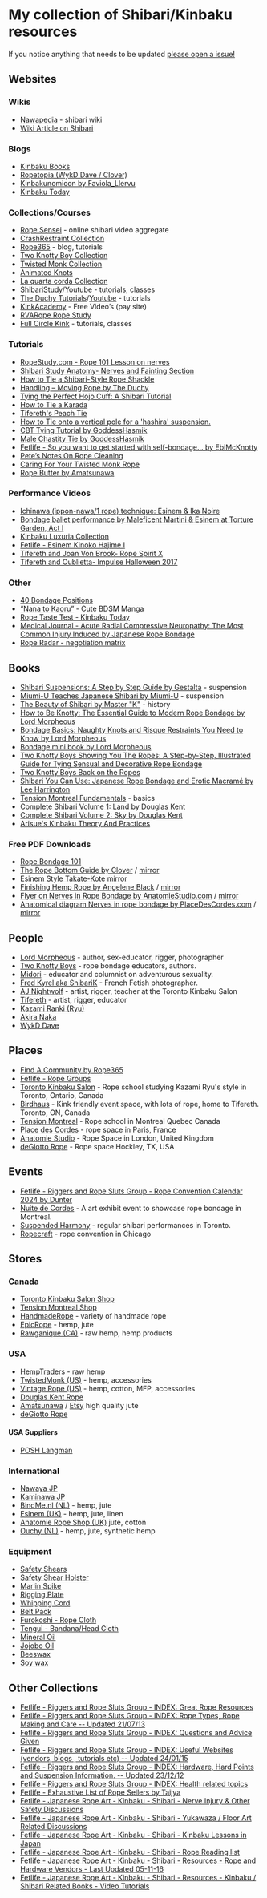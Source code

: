 # My collection of Shibari/Kinbaku resources

If you notice anything that needs to be updated [please open a issue!](https://github.com/bdsmgeek/.com/issues/new)

## Websites

### Wikis

- [Nawapedia](https://nawapedia.net/index.php?title=Main_Page) - shibari wiki
- [Wiki Article on Shibari](http://en.wikipedia.org/wiki/Japanese_bondage)

### Blogs

- [Kinbaku Books](https://kokoro-kinbaku.com/)
- [Ropetopia (WykD Dave / Clover)](https://rope-topia.com/blog/)
- [Kinbakunomicon by Faviola_Llervu](http://www.wallflowercodex.com/kinbakunomicon/00a.html)
- [Kinbaku Today](https://www.kinbakutoday.com/)

### Collections/Courses

- [Rope Sensei](https://ropesensei.com/) - online shibari video aggregate
- [CrashRestraint Collection](https://crash-restraint.com/)
- [Rope365](https://rope365.com) - blog, tutorials
- [Two Knotty Boy Collection](http://www.knottyboys.com/code/downloads.php)
- [Twisted Monk Collection](https://www.twistedmonk.com/pages/how-to-videos)
- [Animated Knots](http://www.animatedknots.com/)
- [La quarta corda Collection](https://www.laquartacorda.it/en/nawame/)
- [ShibariStudy](https://shibaristudy.com/)/[Youtube](https://www.youtube.com/@ShibariStudy) - tutorials, classes
- [The Duchy Tutorials](https://www.theduchy.com/tutorials/)/[Youtube](https://www.youtube.com/@LazarusRedmayne) - tutorials
- [KinkAcademy](http://www.kinkacademy.com/home/free/) - Free Video’s (pay site)
- [RVARope Rope Study](https://rvarope.com/study/)
- [Full Circle Kink](https://www.fullcirclekink.com/) - tutorials, classes

### Tutorials

- [RopeStudy.com - Rope 101 Lesson on nerves](https://ropestudy.com/courses/101/lessons/reducing-risk/topic/nerves/)
- [Shibari Study Anatomy- Nerves and Fainting Section](https://shibaristudy.com/programs/safety-course?cid=531662&permalink=anatomy-nerves-fainting)
- [How to Tie a Shibari-Style Rope Shackle](http://www.youtube.com/watch?v=tMbg2Ucno98)
- [Handling – Moving Rope by The Duchy](https://www.theduchy.com/handling-moving-rope)
- [Tying the Perfect Hojo Cuff: A Shibari Tutorial](https://www.youtube.com/watch?v=JVHDXA0296A)
- [How to Tie a Karada](http://www.symtoys.com/ideas_bondkar1.html)
- [Tifereth's Peach Tie](https://youtu.be/5O_i6cgBzYw?si=P8Jed18zSMD0UVzg)
- [How to Tie onto a vertical pole for a 'hashira' suspension.](https://www.youtube.com/watch?v=TsBRKqVTYN8)
- [CBT Tying Tutorial by GoddessHasmik](https://www.pornhub.com/view_video.php?viewkey=ph60cfc979c4d3f)
- [Male Chastity Tie by GoddessHasmik](https://www.pornhub.com/view_video.php?viewkey=ph60d52caa08cd3)
- [Fetlife - So you want to get started with self-bondage… by EbiMcKnotty](https://fetlife.com/users/67957/posts/1685838)
- [Pete’s Notes On Rope Cleaning](https://www.ropeconnections.com/notes-on-cleaning-rope/)
- [Caring For Your Twisted Monk Rope](https://www.twistedmonk.com/pages/ropecare)
- [Rope Butter by Amatsunawa](https://amatsunawa.com/Rope-Care/Rope-Butter-Recipe/)

### Performance Videos

- [Ichinawa (ippon-nawa/1 rope) technique: Esinem & Ika Noire](https://vimeo.com/31769501)
- [Bondage ballet performance by Maleficent Martini & Esinem at Torture Garden, Act I](https://www.youtube.com/watch?v=TgbSW5S6TYE)
- [Kinbaku Luxuria Collection](http://kinbakuluxuria.com/dir/videos-2/)
- [Fetlife - Esinem Kinoko Hajime I](https://fetlife.com/users/32081/videos/12348)
- [Tifereth and Joan Von Brook- Rope Spirit X](https://youtu.be/FOGIjzG9m6M?si=34r-HqfzyefMW5fu)
- [Tifereth and Oublietta- Impulse Halloween 2017](https://youtu.be/TFGRSQhVAQs?si=eNUoxgIagBy_8rlS)

### Other

- [40 Bondage Positions](https://asibdsm.com/40-bondage-positions)
- [“Nana to Kaoru”](http://mangafox.me/manga/nana_to_kaoru/) - Cute BDSM Manga
- [Rope Taste Test - Kinbaku Today](https://www.kinbakutoday.com/flavor-of-the-rope/)
- [Medical Journal - Acute Radial Compressive Neuropathy: The Most Common Injury Induced by Japanese Rope Bondage](https://www.cureus.com/articles/155296-acute-radial-compressive-neuropathy-the-most-common-injury-induced-by-japanese-rope-bondage#!/)
- [Rope Radar - negotiation matrix](https://roperadar.com/download/)

## Books

- [Shibari Suspensions: A Step by Step Guide by Gestalta](https://amzn.to/43rGkKK) - suspension
- [Miumi-U Teaches Japanese Shibari by Miumi-U](https://amzn.to/43vAxUn) - suspension
- [The Beauty of Shibari by Master "K"](https://amzn.to/3IL1aLA) - history
- [How to Be Knotty: The Essential Guide to Modern Rope Bondage by Lord Morpheous](https://amzn.to/3vnx9hS)
- [Bondage Basics: Naughty Knots and Risque Restraints You Need to Know by Lord Morpheous](https://amzn.to/495RYvZ)
- [Bondage mini book by Lord Morpheous](https://amzn.to/497sbU8)
- [Two Knotty Boys Showing You The Ropes: A Step-by-Step, Illustrated Guide for Tying Sensual and Decorative Rope Bondage](https://amzn.to/3voBPEk)
- [Two Knotty Boys Back on the Ropes](https://amzn.to/3Vu5hTP)
- [Shibari You Can Use: Japanese Rope Bondage and Erotic Macramé by Lee Harrington](https://amzn.to/3x7nHjj)
- [Tension Montreal Fundamentals](https://tensionmtl.ca/products/fundamentals-e-book-pdf-en?variant=43687728087195) - basics
- [Complete Shibari Volume 1: Land by Douglas Kent](https://douglaskentrope.com/collections/all-shibari-stuff/products/complete-shibari-volume-1-land)
- [Complete Shibari Volume 2: Sky by Douglas Kent](https://douglaskentrope.com/collections/all-shibari-stuff/products/complete-shibari-volume-2-sky)
- [Arisue's Kinbaku Theory And Practices](http://www.jugoya.com/shop/index.php?main_page=product_info&products_id=255&language=en)

### Free PDF Downloads

- [Rope Bondage 101](http://www.kinkfriendly.org/wp-content/uploads/2010/12/kinkfriendly_org_rope_101_compressed.pdf)
- [The Rope Bottom Guide by Clover](https://theropebottomguide.com/the-rope-bottom-guide/) / [mirror](/assets/rope_bottom_guide.pdf)
- [Esinem Style Takate-Kote](http://esinem.com/wp-content/uploads/2012/06/Esinem-style-takate.pdf) [mirror](/assets/Esinem-style-takate.pdf)
- [Finishing Hemp Rope by Angelene Black](https://web.archive.org/web/20101206043719/http://japaneseropeart.com/RopeArt/FinishingHemp.html) / [mirror](/assets/hempropefinishing_angelene.pdf)
- [Flyer on Nerves in Rope Bondage by AnatomieStudio.com](https://anatomiestudio.com/2020/05/22/nerve-damage-flyer-new-and-updated/) / [mirror](/assets/nerves_in_rope_bondage_by_anatomiestudio.com.pdf)
- [Anatomical diagram Nerves in rope bondage by PlaceDesCordes.com](https://placedescordes.com/en/content/6-nerve-damage-prevention) / [mirror](/assets/PDC-nervedamage-EN.pdf)

## People

- [Lord Morpheous](http://lordmorpheous.com/) - author, sex-educator, rigger, photographer
- [Two Knotty Boys](http://twoknottyboys.com/) - rope bondage educators, authors.
- [Midori](https://twitter.com/PlanetMidori) - educator and columnist on adventurous sexuality.
- [Fred Kyrel aka ShibariK](http://www.kybari.com/nouveautes/photos.html) - French Fetish photographer.
- [AJ Nightwolf](https://www.instagram.com/torontoropeartist/) - artist, rigger, teacher at the Toronto Kinbaku Salon
- [Tifereth](https://www.instagram.com/bed_raptor/) - artist, rigger, educator
- [Kazami Ranki (Ryu)](https://nawapedia.net/index.php?title=Ranki_Kazami)
- [Akira Naka](https://nawapedia.net/index.php?title=Akira_Naka)
- [WykD Dave](https://rope-topia.com/blog/)

## Places

- [Find A Community by Rope365](https://rope365.com/finding-a-local-community/)
- [Fetlife - Rope Groups](https://fetlife.com/groups/120723)
- [Toronto Kinbaku Salon](https://torontokinbakusalon.com/) - Rope school studying Kazami Ryu's style in Toronto, Ontario, Canada
- [Birdhaus](https://www.birdhausto.com/) - Kink friendly event space, with lots of rope, home to Tifereth. Toronto, ON, Canada
- [Tension Montreal](https://tensionmtl.ca/) - Rope school in Montreal Quebec Canada
- [Place des Cordes](https://placedescordes.com/en/) - rope space in Paris, France
- [Anatomie Studio](https://anatomiestudio.com/) - Rope Space in London, United Kingdom
- [deGiotto Rope](https://degiottorope.com/) - Rope space Hockley, TX, USA

## Events

- [Fetlife - Riggers and Rope Sluts Group - Rope Convention Calendar 2024 by Dunter](https://fetlife.com/groups/51/posts/25525282)
- [Nuite de Cordes](https://www.nuitdescordes.com/eng) - A art exhibit event to showcase rope bondage in Montreal.
- [Suspended Harmony](https://suspendedharmony.com/) - regular shibari performances in Toronto.
- [Ropecraft](https://ropecraft.net/) - rope convention in Chicago

## Stores

### Canada

- [Toronto Kinbaku Salon Shop](https://torontokinbakusalon.com/collections/rope)
- [Tension Montreal Shop](https://tensionmtl.ca/collections/rope)
- [HandmadeRope](http://handmaderope.com/) - variety of handmade rope
- [EpicRope](https://www.epicrope.com/) - hemp, jute
- [Rawganique (CA)](https://rawganique.com/collections/diy) - raw hemp, hemp products

### USA

- [HempTraders](https://www.hemptraders.com/Hemp-Rope-s/1513.htm) - raw hemp
- [TwistedMonk (US)](https://www.twistedmonk.com/) - hemp, accessories
- [Vintage Rope (US)](http://vintagerope.com/) - hemp, cotton, MFP, accessories
- [Douglas Kent Rope](https://douglaskentrope.com/collections/all)
- [Amatsunawa](https://us.amatsunawa.com/) / [Etsy](https://www.etsy.com/shop/CleanRopeCompany) high quality jute
- [deGiotto Rope](https://degiottorope.com/collections/jute-rope)

#### USA Suppliers

- [POSH Langman](https://www.langmanropes.com/product/posh/)

### International

- [Nawaya JP](https://www.nawaya.jp/)
- [Kaminawa JP](https://kaminawa.jp/product/shibari-jute-rope-%CF%866mm-200m-roll%E3%80%90made-in-japan%E3%80%91/)
- [BindMe.nl (NL)](http://www.bindme.nl/etouw3.php) - hemp, jute
- [Esinem (UK)](http://stores.ebay.co.uk/ESINEM-Rope) - hemp, jute, linen
- [Anatomie Rope Shop (UK)](https://ca.shibaristore.com/) jute, cotton
- [Ouchy (NL)](http://www.niet-lief.nl/zencart/index.php?main_page=index&cPath=26_22_4) - hemp, jute, synthetic hemp

### Equipment

- [Safety Shears](https://amzn.to/3vj8T0r)
- [Safety Shear Holster](https://amzn.to/43wNA8m)
- [Marlin Spike](https://amzn.to/43wNA8m)
- [Rigging Plate](https://amzn.to/3TNCd8O)
- [Whipping Cord](https://amzn.to/4aph2zi)
- [Belt Pack](https://amzn.to/3x3MxR9)
- [Furokoshi - Rope Cloth](https://amzn.to/3VoGxMT)
- [Tengui - Bandana/Head Cloth](https://amzn.to/494XeQC)
- [Mineral Oil](https://amzn.to/3Vu2dHp)
- [Jojobo Oil](https://amzn.to/3TNkm1N)
- [Beeswax](https://amzn.to/3voK3fv)
- [Soy wax](https://amzn.to/3x5aZl3)

## Other Collections

- [Fetlife - Riggers and Rope Sluts Group - INDEX: Great Rope Resources](https://fetlife.com/groups/51/posts/30362)
- [Fetlife - Riggers and Rope Sluts Group - INDEX: Rope Types, Rope Making and Care -- Updated 21/07/13](https://fetlife.com/groups/51/posts/38364)
- [Fetlife - Riggers and Rope Sluts Group - INDEX: Questions and Advice Given](https://fetlife.com/groups/51/posts/38364)
- [Fetlife - Riggers and Rope Sluts Group - INDEX: Useful Websites (vendors, blogs , tutorials etc) -- Updated 24/01/15](https://fetlife.com/groups/51/posts/4594636)
- [Fetlife - Riggers and Rope Sluts Group - INDEX: Hardware, Hard Points and Suspension Information. -- Updated 23/12/12](https://fetlife.com/groups/51/posts/30365)
- [Fetlife - Riggers and Rope Sluts Group - INDEX: Health related topics](https://fetlife.com/groups/51/posts/9527864)
- [Fetlife - Exhaustive List of Rope Sellers by Taijya](https://fetlife.com/users/796639/posts/1795461)
- [Fetlife - Japanese Rope Art - Kinbaku - Shibari - Nerve Injury & Other Safety Discussions](https://fetlife.com/groups/4437/posts/4335440)
- [Fetlife - Japanese Rope Art - Kinbaku - Shibari - Yukawaza / Floor Art Related Discussions](https://fetlife.com/groups/4437/posts/4092144)
- [Fetlife - Japanese Rope Art - Kinbaku - Shibari - Kinbaku Lessons in Japan](https://fetlife.com/groups/4437/posts/3447491)
- [Fetlife - Japanese Rope Art - Kinbaku - Shibari - Rope Reading list](https://fetlife.com/groups/4437/posts/3009825)
- [Fetlife - Japanese Rope Art - Kinbaku - Shibari - Resources - Rope and Hardware Vendors - Last Updated 05-11-16](https://fetlife.com/groups/4437/posts/1900717)
- [Fetlife - Japanese Rope Art - Kinbaku - Shibari - Resources - Kinbaku / Shibari Related Books - Video Tutorials](https://fetlife.com/groups/4437/posts/1899604)
